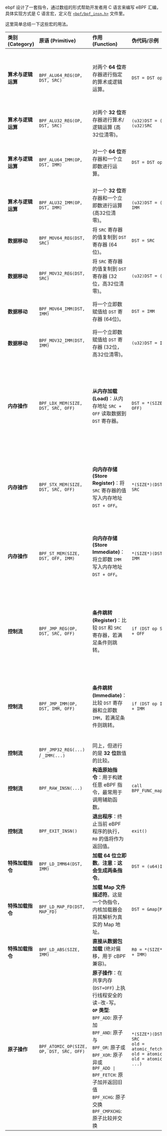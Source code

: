 ebpf 设计了一套指令，通过数组的形式帮助开发者用 C 语言来编写 eBPF 汇编，具体实现方式是 C 语言宏，定义在 [`<bpf/bpf_insn.h>`](https://github.com/torvalds/linux/blob/master/samples/bpf/bpf_insn.h) 文件里。

这里简单总结一下这些宏的用法。



| 类别 (Category) | 原语 (Primitive) | 作用 (Function) | 伪代码/示例 | 参数说明 |
| :--- | :--- | :--- | :--- | :--- |
| **算术与逻辑运算** | `BPF_ALU64_REG(OP, DST, SRC)` | 对两个 **64 位**寄存器进行指定的算术或逻辑运算。 | `DST = DST op SRC` | `OP`: 运算类型 (如 `BPF_ADD`, `BPF_XOR`) <br> `DST`: 目标寄存器 <br> `SRC`: 源寄存器 |
| **算术与逻辑运算** | `BPF_ALU32_REG(OP, DST, SRC)` | 对两个 **32 位**寄存器进行算术/逻辑运算 (高32位清零)。 | `(u32)DST = (u32)DST op (u32)SRC` | 同上 |
| **算术与逻辑运算** | `BPF_ALU64_IMM(OP, DST, IMM)` | 对一个 **64 位**寄存器和一个立即数进行运算。 | `DST = DST op IMM` | `OP`: 运算类型 <br> `DST`: 目标寄存器 <br> `IMM`: 32位立即数 |
| **算术与逻辑运算** | `BPF_ALU32_IMM(OP, DST, IMM)` | 对一个 **32 位**寄存器和一个立即数进行运算 (高32位清零)。 | `(u32)DST = (u32)DST op IMM` | 同上 |
| **数据移动** | `BPF_MOV64_REG(DST, SRC)` | 将 `SRC` 寄存器的值复制到 `DST` 寄存器 (64位)。 | `DST = SRC` | `DST`: 目标寄存器 <br> `SRC`: 源寄存器 |
| **数据移动** | `BPF_MOV32_REG(DST, SRC)` | 将 `SRC` 寄存器的值复制到 `DST` 寄存器 (32位，高32位清零)。 | `(u32)DST = (u32)SRC` | 同上 |
| **数据移动** | `BPF_MOV64_IMM(DST, IMM)` | 将一个立即数赋值给 `DST` 寄存器 (64位)。 | `DST = IMM` | `DST`: 目标寄存器 <br> `IMM`: 32位立即数 |
| **数据移动** | `BPF_MOV32_IMM(DST, IMM)` | 将一个立即数赋值给 `DST` 寄存器 (32位，高32位清零)。 | `(u32)DST = IMM` | 同上 |
| **内存操作** | `BPF_LDX_MEM(SIZE, DST, SRC, OFF)` | **从内存加载 (Load)**：从内存地址 `SRC + OFF` 读取数据到 `DST` 寄存器。 | `DST = *(SIZE*)(SRC + OFF)` | `SIZE`: 数据宽度 (`BPF_B`, `BPF_H`, `BPF_W`, `BPF_DW`) <br> `DST`: 目标寄存器 <br> `SRC`: 基地址寄存器 <br> `OFF`: 16位有符号偏移 |
| **内存操作** | `BPF_STX_MEM(SIZE, DST, SRC, OFF)` | **向内存存储 (Store Register)**：将 `SRC` 寄存器的值写入内存地址 `DST + OFF`。 | `*(SIZE*)(DST + OFF) = SRC` | `SIZE`: 数据宽度 <br> `DST`: 基地址寄存器 <br> `SRC`: 源数据寄存器 <br> `OFF`: 16位有符号偏移 |
| **内存操作** | `BPF_ST_MEM(SIZE, DST, OFF, IMM)` | **向内存存储 (Store Immediate)**：将立即数 `IMM` 写入内存地址 `DST + OFF`。 | `*(SIZE*)(DST + OFF) = IMM` | `SIZE`: 数据宽度 <br> `DST`: 基地址寄存器 <br> `OFF`: 16位有符号偏移 <br> `IMM`: 32位立即数 |
| **控制流** | `BPF_JMP_REG(OP, DST, SRC, OFF)` | **条件跳转 (Register)**：比较 `DST` 和 `SRC` 寄存器，若满足条件则跳转。 | `if (DST op SRC) goto pc + OFF` | `OP`: 比较类型 (如 `BPF_JEQ`, `BPF_JGT`) <br> `DST`: 目标寄存器 <br> `SRC`: 源寄存器 <br> `OFF`: 16位相对跳转偏移 |
| **控制流** | `BPF_JMP_IMM(OP, DST, IMM, OFF)` | **条件跳转 (Immediate)**：比较 `DST` 寄存器和立即数 `IMM`，若满足条件则跳转。 | `if (DST op IMM) goto pc + IMM` | `OP`: 比较类型 <br> `DST`: 目标寄存器 <br> `IMM`: 32位立即数 <br> `OFF`: 16位相对跳转偏移 |
| **控制流** | `BPF_JMP32_REG(...)` / `_IMM(...)` | 同上，但进行的是 **32 位**数值的比较。 | | |
| **控制流** | `BPF_RAW_INSN(...)` | **构造原始指令**：用于构建任意 eBPF 指令，最常用于调用辅助函数。 | `call BPF_FUNC_map_lookup_elem` | `CODE`: 完整指令码 (如 `BPF_JMP | BPF_CALL`) <br> `DST`, `SRC`, `OFF`, `IMM`: 指令的各个字段 |
| **控制流** | `BPF_EXIT_INSN()` | **退出程序**：终止当前 eBPF 程序的执行，`R0` 的值将作为返回值。 | `exit()` | 无 |
| **特殊加载指令**| `BPF_LD_IMM64(DST, IMM)` | **加载 64 位立即数**。**注意：这会生成两条指令**。 | `DST = (u64)IMM` | `DST`: 目标寄存器 <br> `IMM`: 64位立即数 |
| **特殊加载指令**| `BPF_LD_MAP_FD(DST, MAP_FD)` | **加载 Map 文件描述符**。这是一个伪指令，内核加载器会将其解析为真实的 Map 地址。 | `DST = &map[MAP_FD]` | `DST`: 目标寄存器 <br> `MAP_FD`: 用户空间的 Map 文件描述符 |
| **特殊加载指令**| `BPF_LD_ABS(SIZE, IMM)` | **直接从数据包加载** (绝对偏移，用于 cBPF 兼容)。 | `R0 = *(SIZE*)(skb->data + IMM)` | `SIZE`: 数据宽度 <br> `IMM`: 32位绝对偏移 |
| **原子操作** | `BPF_ATOMIC_OP(SIZE, OP, DST, SRC, OFF)` | **原子操作**：在共享内存 (`DST+OFF`) 上执行线程安全的读-改-写。<br>**`OP` 类型**: <br> `BPF_ADD`: 原子加 <br> `BPF_AND`: 原子与 <br> `BPF_OR`: 原子或 <br> `BPF_XOR`: 原子异或 <br> `BPF_ADD \| BPF_FETCH`: 原子加并返回旧值 <br> `BPF_XCHG`: 原子交换 <br> `BPF_CMPXCHG`: 原子比较并交换 | `*(SIZE*)(DST + OFF) op= SRC` <br> `old = atomic_fetch_add(...)` <br> `old = atomic_xchg(...)` <br> `old = atomic_cmpxchg(r0, ...)` | `SIZE`: 数据宽度 (`BPF_W` 或 `BPF_DW`) <br> `OP`: 原子操作类型 <br> `DST`: 基地址寄存器 <br> `SRC`: 源寄存器 <br> `OFF`: 16位偏移 |